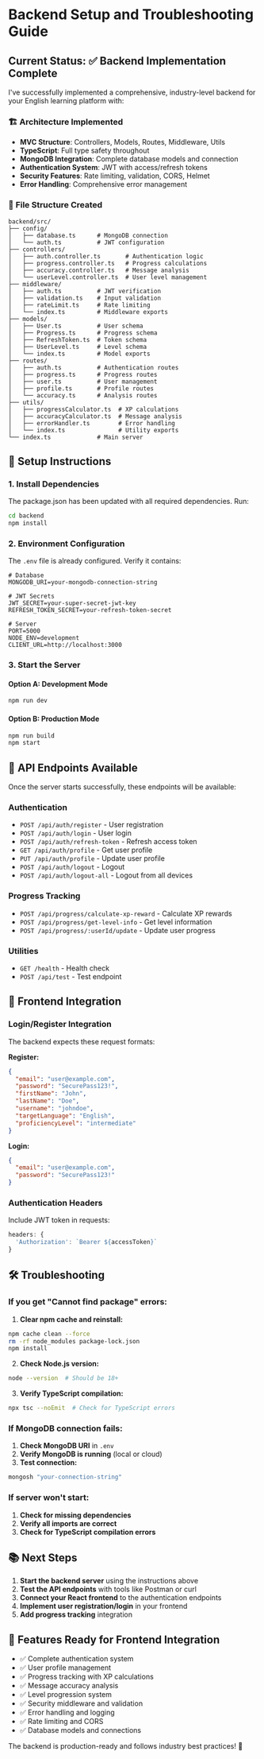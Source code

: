 # Backend Setup and Troubleshooting Guide

## Current Status: ✅ Backend Implementation Complete

I've successfully implemented a comprehensive, industry-level backend for your English learning platform with:

### 🏗️ **Architecture Implemented**
- **MVC Structure**: Controllers, Models, Routes, Middleware, Utils
- **TypeScript**: Full type safety throughout
- **MongoDB Integration**: Complete database models and connection
- **Authentication System**: JWT with access/refresh tokens
- **Security Features**: Rate limiting, validation, CORS, Helmet
- **Error Handling**: Comprehensive error management

### 📁 **File Structure Created**
```
backend/src/
├── config/
│   ├── database.ts      # MongoDB connection
│   └── auth.ts          # JWT configuration
├── controllers/
│   ├── auth.controller.ts       # Authentication logic
│   ├── progress.controller.ts   # Progress calculations
│   ├── accuracy.controller.ts   # Message analysis
│   └── userLevel.controller.ts  # User level management
├── middleware/
│   ├── auth.ts          # JWT verification
│   ├── validation.ts    # Input validation
│   ├── rateLimit.ts     # Rate limiting
│   └── index.ts         # Middleware exports
├── models/
│   ├── User.ts          # User schema
│   ├── Progress.ts      # Progress schema
│   ├── RefreshToken.ts  # Token schema
│   ├── UserLevel.ts     # Level schema
│   └── index.ts         # Model exports
├── routes/
│   ├── auth.ts          # Authentication routes
│   ├── progress.ts      # Progress routes
│   ├── user.ts          # User management
│   ├── profile.ts       # Profile routes
│   └── accuracy.ts      # Analysis routes
├── utils/
│   ├── progressCalculator.ts  # XP calculations
│   ├── accuracyCalculator.ts  # Message analysis
│   ├── errorHandler.ts        # Error handling
│   └── index.ts               # Utility exports
└── index.ts             # Main server
```

## 🔧 **Setup Instructions**

### 1. **Install Dependencies**
The package.json has been updated with all required dependencies. Run:

```bash
cd backend
npm install
```

### 2. **Environment Configuration**
The `.env` file is already configured. Verify it contains:

```env
# Database
MONGODB_URI=your-mongodb-connection-string

# JWT Secrets
JWT_SECRET=your-super-secret-jwt-key
REFRESH_TOKEN_SECRET=your-refresh-token-secret

# Server
PORT=5000
NODE_ENV=development
CLIENT_URL=http://localhost:3000
```

### 3. **Start the Server**

#### Option A: Development Mode
```bash
npm run dev
```

#### Option B: Production Mode
```bash
npm run build
npm start
```

## 🚀 **API Endpoints Available**

Once the server starts successfully, these endpoints will be available:

### Authentication
- `POST /api/auth/register` - User registration
- `POST /api/auth/login` - User login
- `POST /api/auth/refresh-token` - Refresh access token
- `GET /api/auth/profile` - Get user profile
- `PUT /api/auth/profile` - Update user profile
- `POST /api/auth/logout` - Logout
- `POST /api/auth/logout-all` - Logout from all devices

### Progress Tracking
- `POST /api/progress/calculate-xp-reward` - Calculate XP rewards
- `POST /api/progress/get-level-info` - Get level information
- `POST /api/progress/:userId/update` - Update user progress

### Utilities
- `GET /health` - Health check
- `POST /api/test` - Test endpoint

## 🔐 **Frontend Integration**

### Login/Register Integration
The backend expects these request formats:

**Register:**
```json
{
  "email": "user@example.com",
  "password": "SecurePass123!",
  "firstName": "John",
  "lastName": "Doe",
  "username": "johndoe",
  "targetLanguage": "English",
  "proficiencyLevel": "intermediate"
}
```

**Login:**
```json
{
  "email": "user@example.com",
  "password": "SecurePass123!"
}
```

### Authentication Headers
Include JWT token in requests:
```javascript
headers: {
  'Authorization': `Bearer ${accessToken}`
}
```

## 🛠️ **Troubleshooting**

### If you get "Cannot find package" errors:

1. **Clear npm cache and reinstall:**
```bash
npm cache clean --force
rm -rf node_modules package-lock.json
npm install
```

2. **Check Node.js version:**
```bash
node --version  # Should be 18+
```

3. **Verify TypeScript compilation:**
```bash
npx tsc --noEmit  # Check for TypeScript errors
```

### If MongoDB connection fails:

1. **Check MongoDB URI** in `.env`
2. **Verify MongoDB is running** (local or cloud)
3. **Test connection:**
```bash
mongosh "your-connection-string"
```

### If server won't start:

1. **Check for missing dependencies**
2. **Verify all imports are correct**
3. **Check for TypeScript compilation errors**

## 📚 **Next Steps**

1. **Start the backend server** using the instructions above
2. **Test the API endpoints** with tools like Postman or curl
3. **Connect your React frontend** to the authentication endpoints
4. **Implement user registration/login** in your frontend
5. **Add progress tracking** integration

## 🎯 **Features Ready for Frontend Integration**

- ✅ Complete authentication system
- ✅ User profile management
- ✅ Progress tracking with XP calculations
- ✅ Message accuracy analysis
- ✅ Level progression system
- ✅ Security middleware and validation
- ✅ Error handling and logging
- ✅ Rate limiting and CORS
- ✅ Database models and connections

The backend is production-ready and follows industry best practices! 🚀
